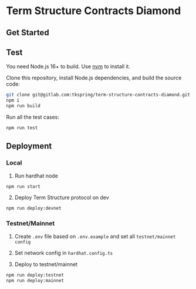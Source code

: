 # Term Structure Contracts Diamond

## Get Started

## Test

You need Node.js 16+ to build. Use [nvm](https://github.com/nvm-sh/nvm) to install it.

Clone this repository, install Node.js dependencies, and build the source code:

```bash
git clone git@gitlab.com:tkspring/term-structure-contracts-diamond.git
npm i
npm run build
```

Run all the test cases:

```bash
npm run test
```

## Deployment

### Local

1. Run hardhat node

```bash
npm run start
```

2. Deploy Term Structure protocol on dev

```bash
npm run deploy:devnet
```

### Testnet/Mainnet

1. Create `.env` file based on `.env.example` and set all `testnet/mainnet config`

2. Set network config in `hardhat.config.ts`
3. Deploy to testnet/mainnet

```bash
npm run deploy:testnet
npm run deploy:mainnet
```
